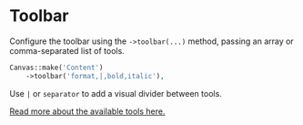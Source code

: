 # Toolbar

Configure the toolbar using the `->toolbar(...)` method, passing an array or comma-separated list of tools.

```PHP
Canvas::make('Content')
    ->toolbar('format,|,bold,italic'),
```

Use `|` or `separator` to add a visual divider between tools.

[Read more about the available tools here.](Tools.md)